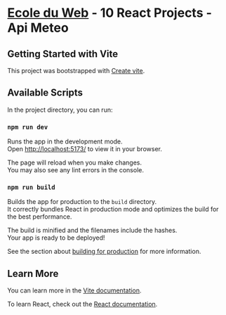 ﻿# [Ecole du Web](https://www.ecole-du-web.net/) - 10 React Projects - Api Meteo

## Getting Started with Vite

This project was bootstrapped with [Create vite](https://github.com/vitejs/vite/tree/main/packages/create-vite).

## Available Scripts

In the project directory, you can run:

### `npm run dev`

Runs the app in the development mode.\
Open [http://localhost:5173/](http://localhost:5173/) to view it in your browser.

The page will reload when you make changes.\
You may also see any lint errors in the console.

### `npm run build`

Builds the app for production to the `build` directory.\
It correctly bundles React in production mode and optimizes the build for the best performance.

The build is minified and the filenames include the hashes.\
Your app is ready to be deployed!

See the section about [building for production](https://vitejs.dev/guide/build.html) for more information.

## Learn More

You can learn more in the [Vite documentation](https://vitejs.dev/guide/).

To learn React, check out the [React documentation](https://fr.reactjs.org/).